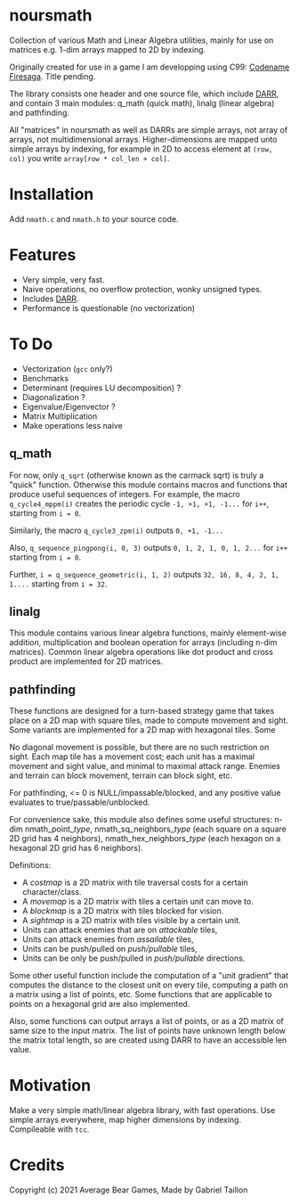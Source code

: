 # noursmath

Collection of various Math and Linear Algebra utilities, mainly for use on matrices e.g. 1-dim arrays mapped to 2D by indexing. 

Originally created for use in a game I am developping using C99: [Codename Firesaga](https://gitlab.com/Gabinou/firesagamaker). Title pending. 

The library consists one header and one source file, which include [DARR](https://gitlab.com/Gabinou/darr), and contain 3 main modules: q_math (quick math), linalg (linear algebra) and pathfinding.

All "matrices" in noursmath as well as DARRs are simple arrays, not array of arrays, not multidimensional arrays.
Higher-dimensions are mapped unto simple arrays by indexing, for example in 2D to access element at ```(row, col)``` you write ```array[row * col_len + col]```.

# Installation
Add ```nmath.c``` and ```nmath.h``` to your source code.

# Features
- Very simple, very fast.
- Naive operations, no overflow protection, wonky unsigned types.
- Includes [DARR](https://gitlab.com/Gabinou/darr).
- Performance is questionable (no vectorization)

# To Do
- Vectorization (```gcc``` only?)
- Benchmarks
- Determinant (requires LU decomposition) ?
- Diagonalization ?
- Eigenvalue/Eigenvector ?
- Matrix Multiplication
- Make operations less naive

## q_math
    
For now, only ```q_sqrt``` (otherwise known as the carmack sqrt) is truly a "quick" function.
Otherwise this module contains macros and functions that produce useful sequences of integers.
For example, the macro ```q_cycle4_mppm(i)``` creates the periodic cycle ```-1, +1, +1, -1...``` for ```i++```, starting from ```i = 0```.

Similarly, the macro ```q_cycle3_zpm(i)``` outputs ```0, +1, -1...```

Also, ```q_sequence_pingpong(i, 0, 3)``` outputs ```0, 1, 2, 1, 0, 1, 2...``` for ```i++``` starting from ```i = 0```.

Further, ```i = q_sequence_geometric(i, 1, 2)``` outputs ```32, 16, 8, 4, 2, 1, 1....``` starting from ```i = 32```.

## linalg

This module contains various linear algebra functions, mainly element-wise addition, multiplication and boolean operation for arrays (including n-dim matrices).
Common linear algebra operations like dot product and cross product are implemented for 2D matrices.

## pathfinding

These functions are designed for a turn-based strategy game that takes place on a 2D map with square tiles, made to compute movement and sight.
Some variants are implemented for a 2D map with hexagonal tiles.
Some

No diagonal movement is possible, but there are no such restriction on sight.
Each map tile has a movement cost; each unit has a maximal movement and sight value, and minimal to maximal attack range.
Enemies and terrain can block movement, terrain can block sight, etc.

For pathfinding, <= 0 is NULL/impassable/blocked, and any positive value evaluates to true/passable/unblocked. 

For convenience sake, this module also defines some useful structures: n-dim nmath_point_*type*, nmath_sq_neighbors_*type* (each square on a square 2D grid has 4 neighbors), nmath_hex_neighbors_*type* (each hexagon on a hexagonal 2D grid has 6 neighbors).

Definitions:
- A *costmap* is a 2D matrix with tile traversal costs for a certain character/class.
- A *movemap* is a 2D matrix with tiles a certain unit can move to.
- A *blockmap* is a 2D matrix with tiles blocked for vision.
- A *sightmap* is a 2D matrix with tiles visible by a certain unit.
- Units can attack enemies that are on *attackable* tiles,
- Units can attack enemies from *assailable* tiles,
- Units can be push/pulled on *push/pullable* tiles,
- Units can be only be push/pulled in *push/pullable* directions.
<!-- a traversable tile is traversable WHETHER IT IS IN OUR MOVEMENT RANGE OR NOT. a MOVABLE tile is DIFFERENT than a TRAVERSIBLE tile. -->
<!-- although... movable implies that THE TILE MOVES. not the player! -> reachable tiles -->

Some other useful function include the computation of a "unit gradient" that computes the distance to the closest unit on every tile, computing a path on a matrix using a list of points, etc.
Some functions that are applicable to points on a hexagonal grid are also implemented.

Also, some functions can output arrays a list of points, or as a 2D matrix of same size to the input matrix.
The list of points have unknown length below the matrix total length, so are created using DARR to have an accessible len value.

# Motivation
Make a very simple math/linear algebra library, with fast operations. 
Use simple arrays everywhere, map higher dimensions by indexing.  
Compileable with ```tcc```.

# Credits
Copyright (c) 2021 Average Bear Games, Made by Gabriel Taillon
